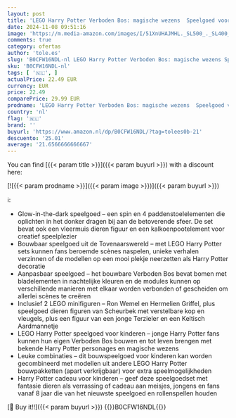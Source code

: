 ```yaml
---
layout: post
title: 'LEGO Harry Potter Verboden Bos: magische wezens  Speelgoed voor Kinderen met Fantasie Dieren  Bouwpakket met Fguren van Scheurbek en Terzieler  Cadeau voor Meisjes  Jongens en Fans vanaf 8 jaar 76432'
date: 2024-11-08 09:51:16
image: 'https://m.media-amazon.com/images/I/51XnUHAJMHL._SL500_._SL400_.jpg'
comments: true
category: ofertas
author: 'tole.es'
slug: 'B0CFW16NDL-nl LEGO Harry Potter Verboden Bos: magische wezens Speelgoed...'
sku: 'B0CFW16NDL-nl'
tags: [ '🇳🇱', ]
actualPrice: 22.49 EUR
currency: EUR
price: 22.49
comparePrice: 29.99 EUR
prodname: 'LEGO Harry Potter Verboden Bos: magische wezens  Speelgoed voor Kinderen met Fantasie Dieren  Bouwpakket met Fguren van Scheurbek en Terzieler  Cadeau voor Meisjes  Jongens en Fans vanaf 8 jaar 76432'
country: 'nl'
flag: '🇳🇱'
brand: ''
buyurl: 'https://www.amazon.nl/dp/B0CFW16NDL/?tag=tolees0b-21'
descuento: '25.01'
average: '21.6566666666667'
---
```


You can find [{{< param title >}}]({{< param buyurl >}}) with a discount here:

[![{{< param prodname >}}]({{< param image >}})]({{< param buyurl >}})

ℹ️:

- Glow-in-the-dark speelgoed – een spin en 4 paddenstoelelementen die oplichten in het donker dragen bij aan de betoverende sfeer. De set bevat ook een vleermuis dieren figuur en een kalkoenpootelement voor creatief speelplezier
- Bouwbaar speelgoed uit de Tovenaarswereld – met LEGO Harry Potter sets kunnen fans beroemde scènes naspelen, unieke verhalen verzinnen of de modellen op een mooi plekje neerzetten als Harry Potter decoratie
- Aanpasbaar speelgoed – het bouwbare Verboden Bos bevat bomen met bladelementen in nachtelijke kleuren en de modules kunnen op verschillende manieren met elkaar worden verbonden of gescheiden om allerlei scènes te creëren
- Inclusief 2 LEGO minifiguren – Ron Wemel en Hermelien Griffel, plus speelgoed dieren figuren van Scheurbek met verstelbare kop en vleugels, plus een figuur van een jonge Terzieler en een Keltisch Aardmannetje
- LEGO Harry Potter speelgoed voor kinderen – jonge Harry Potter fans kunnen hun eigen Verboden Bos bouwen en tot leven brengen met bekende Harry Potter personages en magische wezens
- Leuke combinaties – dit bouwspeelgoed voor kinderen kan worden gecombineerd met modellen uit andere LEGO Harry Potter bouwpakketten (apart verkrijgbaar) voor extra speelmogelijkheden
- Harry Potter cadeau voor kinderen – geef deze speelgoedset met fantasie dieren als verrassing of cadeau aan meisjes, jongens en fans vanaf 8 jaar die van het nieuwste speelgoed en rollenspellen houden

[🛒 Buy it!!]({{< param buyurl >}})
{{<world>}}B0CFW16NDL{{</world>}}
